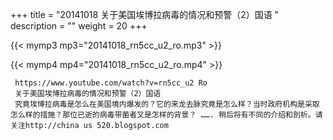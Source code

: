 +++
title = "20141018  关于美国埃博拉病毒的情况和预警（2）国语 "
description = ""
weight = 20
+++

{{< mymp3 mp3="20141018_rn5cc_u2_ro.mp3" >}}

{{< mymp4 mp4="20141018_rn5cc_u2_ro.mp4" >}}

     https://www.youtube.com/watch?v=rn5cc_u2 Ro 
     关于美国埃博拉病毒的情况和预警（2）国语 
     究竟埃博拉病毒是怎么在美国境内爆发的？它的来龙去脉究竟是怎么样？当时政府机构是采取怎么样的措施？那位已逝的病毒带菌者又是怎样的背景？ ……. 稍后将有不同的介绍和剖析。请关注http://china us 520.blogspot.com 
